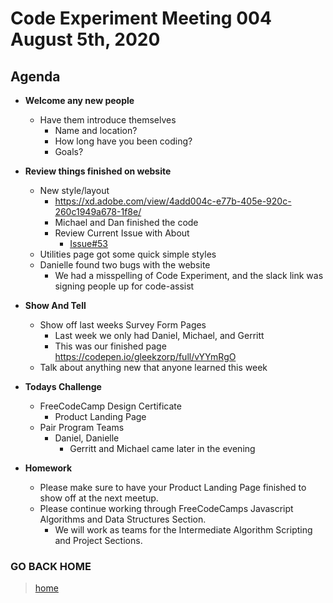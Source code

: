# Code Experiment Meeting 004 August 5th, 2020

## Agenda
- **Welcome any new people**
  - Have them introduce themselves
    - Name and location?
    - How long have you been coding?
    - Goals?


- **Review things finished on website**
  - New style/layout
    - https://xd.adobe.com/view/4add004c-e77b-405e-920c-260c1949a678-1f8e/
    - Michael and Dan finished the code
    - Review Current Issue with About
      - [Issue#53](https://github.com/code-experiment/code-experiment-website/issues/53)
  - Utilities page got some quick simple styles
  - Danielle found two bugs with the website
    - We had a misspelling of Code Experiment, and the slack link was signing people up for code-assist


- **Show And Tell**
  - Show off last weeks Survey Form Pages
    - Last week we only had Daniel, Michael, and Gerritt
    - This was our finished page https://codepen.io/gleekzorp/full/vYYmRgO
  - Talk about anything new that anyone learned this week


- **Todays Challenge**
  - FreeCodeCamp Design Certificate
    - Product Landing Page
  - Pair Program Teams
    - Daniel, Danielle
      - Gerritt and Michael came later in the evening


- **Homework**
  - Please make sure to have your Product Landing Page finished to show off at the next meetup.
  - Please continue working through FreeCodeCamps Javascript Algorithms and Data Structures Section.
    - We will work as teams for the Intermediate Algorithm Scripting and Project Sections.


### GO BACK HOME
> [home](../../../readme.md)